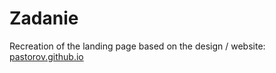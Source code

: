 # Zadanie
Recreation of the landing page based on the design /
website: [pastorov.github.io](https://pastorov.github.io/Zadanie/)
